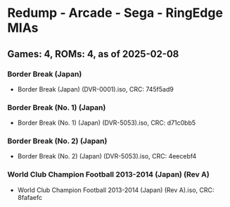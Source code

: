 # Redump - Arcade - Sega - RingEdge MIAs
## Games: 4, ROMs: 4, as of 2025-02-08

### Border Break (Japan)
- Border Break (Japan) (DVR-0001).iso, CRC: 745f5ad9

### Border Break (No. 1) (Japan)
- Border Break (No. 1) (Japan) (DVR-5053).iso, CRC: d71c0bb5

### Border Break (No. 2) (Japan)
- Border Break (No. 2) (Japan) (DVR-5053).iso, CRC: 4eecebf4

### World Club Champion Football 2013-2014 (Japan) (Rev A)
- World Club Champion Football 2013-2014 (Japan) (Rev A).iso, CRC: 8fafaefc
